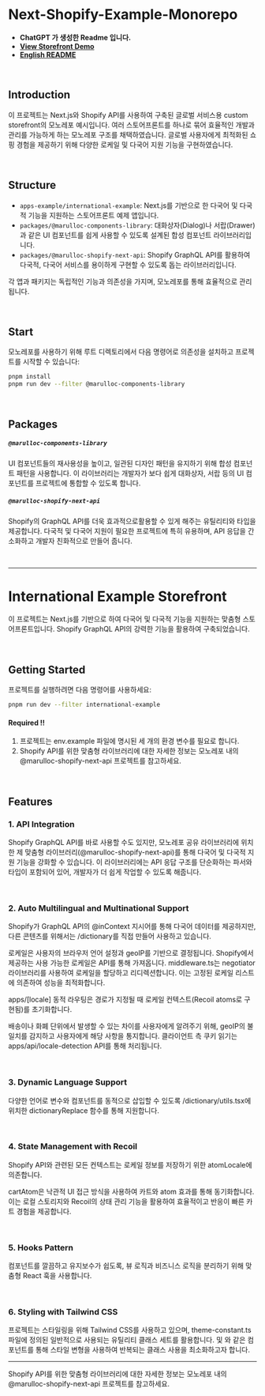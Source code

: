 # Next-Shopify-Example-Monorepo

- **ChatGPT 가 생성한 Readme 입니다.**
- **[View Storefront Demo](https://shopify-storefront-monorepo-example-international-example.vercel.app/)**
- **[English README](https://github.com/marulloc/shopify-storefront-monorepo-example/blob/master/README-EN.md)**

<br/>

## Introduction

이 프로젝트는 Next.js와 Shopify API를 사용하여 구축된 글로벌 서비스용 custom storefront의 모노레포 예시입니다. 여러 스토어프론트를 하나로 묶어 효율적인 개발과 관리를 가능하게 하는 모노레포 구조를 채택하였습니다. 글로벌 사용자에게 최적화된 쇼핑 경험을 제공하기 위해 다양한 로케일 및 다국어 지원 기능을 구현하였습니다.

<br/>

## Structure

- `apps-example/international-example`: Next.js를 기반으로 한 다국어 및 다국적 기능을 지원하는 스토어프론트 예제 앱입니다.
- `packages/@marulloc-components-library`: 대화상자(Dialog)나 서랍(Drawer)과 같은 UI 컴포넌트를 쉽게 사용할 수 있도록 설계된 합성 컴포넌트 라이브러리입니다.
- `packages/@marulloc-shopify-next-api`: Shopify GraphQL API를 활용하여 다국적, 다국어 서비스를 용이하게 구현할 수 있도록 돕는 라이브러리입니다.

각 앱과 패키지는 독립적인 기능과 의존성을 가지며, 모노레포를 통해 효율적으로 관리됩니다.

<br/>

## Start

모노레포를 사용하기 위해 루트 디렉토리에서 다음 명령어로 의존성을 설치하고 프로젝트를 시작할 수 있습니다:

```sh
pnpm install
pnpm run dev --filter @marulloc-components-library
```

<br/>

## Packages

##### `@marulloc-components-library`

UI 컴포넌트들의 재사용성을 높이고, 일관된 디자인 패턴을 유지하기 위해 합성 컴포넌트 패턴을 사용합니다. 이 라이브러리는 개발자가 보다 쉽게 대화상자, 서랍 등의 UI 컴포넌트를 프로젝트에 통합할 수 있도록 합니다.

##### `@marulloc-shopify-next-api`

Shopify의 GraphQL API를 더욱 효과적으로활용할 수 있게 해주는 유틸리티와 타입을 제공합니다. 다국적 및 다국어 지원이 필요한 프로젝트에 특히 유용하며, API 응답을 간소화하고 개발자 친화적으로 만들어 줍니다.

<br/>

---

# International Example Storefront

이 프로젝트는 Next.js를 기반으로 하여 다국어 및 다국적 기능을 지원하는 맞춤형 스토어프론트입니다. Shopify GraphQL API의 강력한 기능을 활용하여 구축되었습니다.

<br/>

## Getting Started

프로젝트를 실행하려면 다음 명령어를 사용하세요:

```sh
pnpm run dev --filter international-example
```

#### Required !!

1. 프로젝트는 env.example 파일에 명시된 세 개의 환경 변수를 필요로 합니다.
2. Shopify API를 위한 맞춤형 라이브러리에 대한 자세한 정보는 모노레포 내의 @marulloc-shopify-next-api 프로젝트를 참고하세요.

<br/>

## Features

### 1. API Integration

Shopify GraphQL API를 바로 사용할 수도 있지만, 모노레포 공유 라이브러리에 위치한 제 맞춤형 라이브러리(@marulloc-shopify-next-api)를 통해 다국어 및 다국적 지원 기능을 강화할 수 있습니다. 이 라이브러리에는 API 응답 구조를 단순화하는 파서와 타입이 포함되어 있어, 개발자가 더 쉽게 작업할 수 있도록 해줍니다.

<br/>

### 2. Auto Multilingual and Multinational Support

Shopify가 GraphQL API의 @inContext 지시어를 통해 다국어 데이터를 제공하지만, 다른 콘텐츠를 위해서는 /dictionary를 직접 만들어 사용하고 있습니다.

로케일은 사용자의 브라우저 언어 설정과 geoIP를 기반으로 결정됩니다. Shopify에서 제공하는 사용 가능한 로케일은 API를 통해 가져옵니다. middleware.ts는 negotiator 라이브러리를 사용하여 로케일을 할당하고 리디렉션합니다. 이는 고정된 로케일 리스트에 의존하여 성능을 최적화합니다.

apps/[locale] 동적 라우팅은 경로가 지정될 때 로케일 컨텍스트(Recoil atoms로 구현됨)를 초기화합니다.

배송이나 화폐 단위에서 발생할 수 있는 차이를 사용자에게 알려주기 위해, geoIP의 불일치를 감지하고 사용자에게 해당 사항을 통지합니다. 클라이언트 측 쿠키 읽기는 apps/api/locale-detection API를 통해 처리됩니다.

<br/>

### 3. Dynamic Language Support

다양한 언어로 변수와 컴포넌트를 동적으로 삽입할 수 있도록 /dictionary/utils.tsx에 위치한 dictionaryReplace 함수를 통해 지원합니다.

<br/>

### 4. State Management with Recoil

Shopify API와 관련된 모든 컨텍스트는 로케일 정보를 저장하기 위한 atomLocale에 의존합니다.

cartAtom은 낙관적 UI 접근 방식을 사용하여 카트와 atom 효과를 통해 동기화합니다. 이는 로컬 스토리지와 Recoil의 상태 관리 기능을 활용하여 효율적이고 반응이 빠른 카트 경험을 제공합니다.

<br/>

### 5. Hooks Pattern

컴포넌트를 깔끔하고 유지보수가 쉽도록, 뷰 로직과 비즈니스 로직을 분리하기 위해 맞춤형 React 훅을 사용합니다.

<br/>

### 6. Styling with Tailwind CSS

프로젝트는 스타일링을 위해 Tailwind CSS를 사용하고 있으며, theme-constant.ts 파일에 정의된 일반적으로 사용되는 유틸리티 클래스 세트를 활용합니다. <SemanticBox /> 및 <Typography />와 같은 컴포넌트를 통해 스타일 변형을 사용하여 반복되는 클래스 사용을 최소화하고자 합니다.

---

Shopify API를 위한 맞춤형 라이브러리에 대한 자세한 정보는 모노레포 내의 @marulloc-shopify-next-api 프로젝트를 참고하세요.
